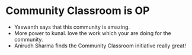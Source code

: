 # Community Classroom is OP

- Yaswanth says that this community is amazing.
- More power to kunal. love the work which your are doing for the community.
- Anirudh Sharma finds the Community Classroom initiative really great!
